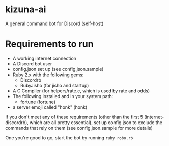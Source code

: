 # kizuna-ai

A general command bot for Discord (self-host)

# Requirements to run

- A working internet connection  
- A Discord bot user  
- config.json set up (see config.json.sample)  
- Ruby 2.x with the following gems:  
    - Discordrb  
    - RubyJisho (for jisho and startup)  
- A C Compiler (for helpers/rate.c, which is used by rate and odds)  
- The following installed and in your system path:  
    - fortune (fortune)  
- a server emoji called "honk" (honk)  
  
If you don't meet any of these requirements (other than the first 5 (internet-discordrb), which are all pretty essential), set up config.json to exclude the commands that rely on them (see config.json.sample for more details)  
  
One you're good to go, start the bot by running `ruby robo.rb`
